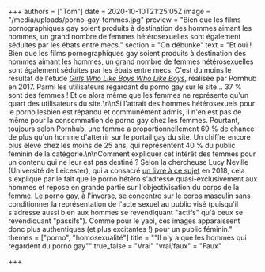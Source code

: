 +++
authors = ["Tom"]
date = 2020-10-10T21:25:05Z
image = "/media/uploads/porno-gay-femmes.jpg"
preview = "Bien que les films pornographiques gay soient produits à destination des hommes aimant les hommes, un grand nombre de femmes hétérosexuelles sont également séduites par les ébats entre mecs."
section = "On débunke"
text = "Et oui ! Bien que les films pornographiques gay soient produits à destination des hommes aimant les hommes, un grand nombre de femmes hétérosexuelles sont également séduites par les ébats entre mecs. C'est du moins le résultat de l'étude [_Girls Who Like Boys Who Like Boys_,](https://www.pornhub.com/insights/girls-like-boys-who-like-boys) réalisée par Pornhub en 2017. Parmi les utilisateurs regardant du porno gay sur le site... 37 % sont des femmes ! Et ce alors même que les femmes ne représente qu'un quart des utilisateurs du site.\n\nSi l'attrait des hommes hétérosexuels pour le porno lesbien est répandu et communément admis, il n'en est pas de même pour la consommation de porno gay chez les femmes. Pourtant, toujours selon Pornhub, une femme a proportionnellement 69 % de chance de plus qu'un homme d'atterrir sur le portail gay du site. Un chiffre encore plus élevé chez les moins de 25 ans, qui représentent 40 % du public féminin de la catégorie.\n\nComment expliquer cet intérêt des femmes pour un contenu qui ne leur est pas destiné ? Selon la chercheuse Lucy Neville (Université de Leicester), qui a consacré [un livre à ce sujet](https://link.springer.com/book/10.1007/978-3-319-69134-3) en 2018, cela s'explique par le fait que le porno hétéro s'adresse quasi-exclusivement aux hommes et repose en grande partie sur l'objectivisation du corps de la femme. Le porno gay, à l'inverse, se concentre sur le corps masculin sans conditionner la représentation de l'acte sexuel au public visé (puisqu'il s'adresse aussi bien aux hommes se revendiquant \"actifs\" qu'à ceux se revendiquant \"passifs\"). Comme pour le yaoi, ces images apparaissent donc plus authentiques (et plus excitantes !) pour un public féminin."
themes = ["porno", "homosexualité"]
title = "\"Il n'y a que les hommes qui regardent du porno gay\""
true_false = "Vrai"
"vrai/faux" = "Faux"

+++
